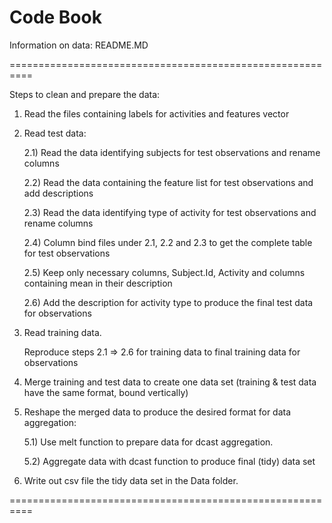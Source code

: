 
Code Book
==========================================================

Information on data: README.MD
	
==========================================================

Steps to clean and prepare the data:

1) Read the files containing labels for activities and features  vector

2) Read test data:

	2.1) Read the data identifying subjects for test observations and rename columns

	2.2) Read the data containing the feature list for test observations and add descriptions

	2.3) Read the data identifying type of activity for test observations and rename columns

	2.4) Column bind files under 2.1, 2.2 and 2.3 to get the complete table for test observations

	2.5) Keep only necessary columns, Subject.Id, Activity and columns containing mean in their description

	2.6) Add the description for activity type to produce the final test data for observations

3) Read training data.

	Reproduce steps 2.1 => 2.6 for training data to final training data for observations 

4) Merge training and test data to create one data set (training & test data have the same format, bound vertically)

5) Reshape the merged data to produce the desired format for data aggregation:

	5.1) Use melt function to prepare data for dcast aggregation.

	5.2) Aggregate data with dcast function to produce final (tidy) data set

6) Write out csv file the tidy data set in the Data folder.

==========================================================
